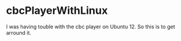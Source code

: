 # cbcPlayerWithLinux
I was having touble with the cbc player on Ubuntu 12.  So this is to get arround it.
